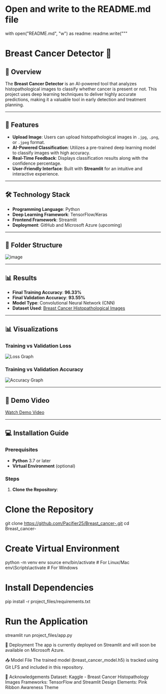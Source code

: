 # Open and write to the README.md file
with open("README.md", "w") as readme:
    readme.write("""
# Breast Cancer Detector 🎀

## 🌟 Overview
The **Breast Cancer Detector** is an AI-powered tool that analyzes histopathological images to classify whether cancer is present or not. This project uses deep learning techniques to deliver highly accurate predictions, making it a valuable tool in early detection and treatment planning.

---

## 🎯 Features
- **Upload Image**: Users can upload histopathological images in `.jpg`, `.png`, or `.jpeg` format.  
- **AI-Powered Classification**: Utilizes a pre-trained deep learning model to classify images with high accuracy.  
- **Real-Time Feedback**: Displays classification results along with the confidence percentage.  
- **User-Friendly Interface**: Built with **Streamlit** for an intuitive and interactive experience.  

---

## 🛠️ Technology Stack
- **Programming Language**: Python  
- **Deep Learning Framework**: TensorFlow/Keras  
- **Frontend Framework**: Streamlit  
- **Deployment**: GitHub and Microsoft Azure (upcoming)  

---

## 📂 Folder Structure
![image](https://github.com/user-attachments/assets/58c9ed50-eaa0-45c7-b56c-c010099740c1)

---

## 📊 Results
- **Final Training Accuracy**: **96.33%**  
- **Final Validation Accuracy**: **93.55%**  
- **Model Type**: Convolutional Neural Network (CNN)  
- **Dataset Used**: [Breast Cancer Histopathological Images](https://www.kaggle.com/paultimothymooney/breast-histopathology-images)  

---

## 📊 Visualizations

### **Training vs Validation Loss**
![Loss Graph](https://github.com/Pacifier25/Breast_cancer-/blob/main/images/loss_graph.png)

### **Training vs Validation Accuracy**
![Accuracy Graph](https://github.com/Pacifier25/Breast_cancer-/blob/main/images/accuracy_graph.png)

---

## 🎥 Demo Video
[Watch Demo Video](https://drive.google.com/file/d/YOUR_FILE_ID/view?usp=sharing)

---

## 💻 Installation Guide

### Prerequisites
- **Python** 3.7 or later  
- **Virtual Environment** (optional)  

### Steps
1. **Clone the Repository**:
# Clone the Repository
git clone https://github.com/Pacifier25/Breast_cancer-.git
cd Breast_cancer-

# Create Virtual Environment
python -m venv env
source env/bin/activate      # For Linux/Mac
env\Scripts\activate         # For Windows

# Install Dependencies
pip install -r project_files/requirements.txt

# Run the Application
streamlit run project_files/app.py


🚀 Deployment
The app is currently deployed on Streamlit and will soon be available on Microsoft Azure.

📥 Model File
The trained model (breast_cancer_model.h5) is tracked using Git LFS and included in this repository.

🙏 Acknowledgements
Dataset: Kaggle - Breast Cancer Histopathology Images
Frameworks: TensorFlow and Streamlit
Design Elements: Pink Ribbon Awareness Theme
